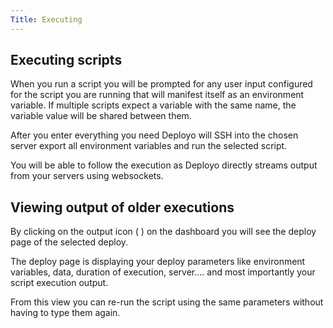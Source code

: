 ```yaml
---
Title: Executing
---
```

## Executing scripts

When you run a script you will be prompted for any user input configured for the script you are running that will manifest itself as an environment variable. If multiple scripts expect a variable with the same name, the variable value will be shared between them.

After you enter everything you need Deployo will SSH into the chosen server export all environment variables and run the selected script.

You will be able to follow the execution as Deployo directly streams output from your servers using websockets.

## Viewing output of older executions

By clicking on the output icon ( <i class="fas fa-bars"></i> ) on the dashboard you will see the deploy page of the selected deploy.

The deploy page is displaying your deploy parameters like environment variables, data, duration of execution, server.... and most importantly your script execution output.

From this view you can re-run the script using the same parameters without having to type them again.
